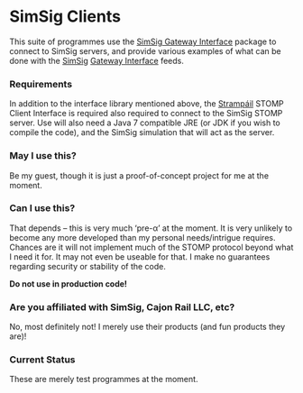 # SimSig Clients #

This suite of programmes use the [SimSig Gateway Interface](https://github.com/Gwasanaethau/SimSigGatewayInterface) package to connect to SimSig servers, and provide various examples of what can be done with the [SimSig](www.simsig.co.uk) [Gateway Interface](http://www.simsig.co.uk/dokuwiki/doku.php?id=usertrack:interface_gateway) feeds.

### Requirements ###

In addition to the interface library mentioned above, the [Strampáil](https://github.com/Gwasanaethau/Stramp-il) STOMP Client Interface is required also required to connect to the SimSig STOMP server. Use will also need a Java 7 compatible JRE (or JDK if you wish to compile the code), and the SimSig simulation that will act as the server.

### May I use this? ###

Be my guest, though it is just a proof-of-concept project for me at the moment.

### Can I use this? ###

That depends – this is very much ‘pre-α’ at the moment. It is very unlikely to become any more developed than my personal needs/intrigue requires. Chances are it will not implement much of the STOMP protocol beyond what I need it for. It may not even be useable for that. I make no guarantees regarding security or stability of the code.

**Do not use in production code!**

### Are you affiliated with SimSig, Cajon Rail LLC, etc? ###

No, most definitely not! I merely use their products (and fun products they are)!

### Current Status ###

These are merely test programmes at the moment.
